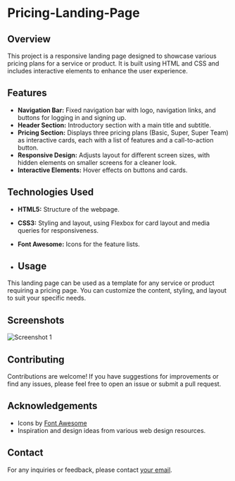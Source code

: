 # Pricing-Landing-Page

## Overview
This project is a responsive landing page designed to showcase various pricing plans for a service or product. It is built using HTML and CSS and includes interactive elements to enhance the user experience.

## Features
- **Navigation Bar:** Fixed navigation bar with logo, navigation links, and buttons for logging in and signing up.
- **Header Section:** Introductory section with a main title and subtitle.
- **Pricing Section:** Displays three pricing plans (Basic, Super, Super Team) as interactive cards, each with a list of features and a call-to-action button.
- **Responsive Design:** Adjusts layout for different screen sizes, with hidden elements on smaller screens for a cleaner look.
- **Interactive Elements:** Hover effects on buttons and cards.

## Technologies Used
- **HTML5:** Structure of the webpage.
- **CSS3:** Styling and layout, using Flexbox for card layout and media queries for responsiveness.
- **Font Awesome:** Icons for the feature lists.

- ## Usage
This landing page can be used as a template for any service or product requiring a pricing page. You can customize the content, styling, and layout to suit your specific needs.

## Screenshots
![Screenshot 1](../Screenshots/Screenshot1.png)

## Contributing
Contributions are welcome! If you have suggestions for improvements or find any issues, please feel free to open an issue or submit a pull request.

## Acknowledgements
- Icons by [Font Awesome](https://fontawesome.com/)
- Inspiration and design ideas from various web design resources.

## Contact
For any inquiries or feedback, please contact [your email](mailto:pvc14102002@gmail.com).

